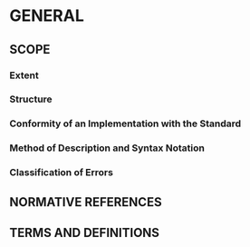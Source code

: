 # GENERAL
## SCOPE
### Extent
### Structure
### Conformity of an Implementation with the Standard
### Method of Description and Syntax Notation
### Classification of Errors
## NORMATIVE REFERENCES
## TERMS AND DEFINITIONS
